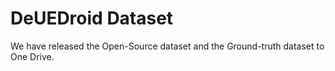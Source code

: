# DeUEDroid Dataset

We have released the Open-Source dataset and the Ground-truth dataset to One Drive.

